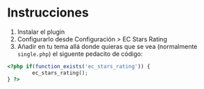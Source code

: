 # Instrucciones #
1. Instalar el plugin
2. Configurarlo desde Configuración > EC Stars Rating
3. Añadir en tu tema allá donde quieras que se vea (normalmente `single.php`) el siguente pedacito de código:

```php
<?php if(function_exists('ec_stars_rating')) {
		ec_stars_rating();
} ?>
```